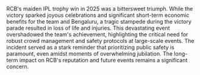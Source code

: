 RCB's maiden IPL trophy win in 2025 was a bittersweet triumph. While the victory sparked joyous celebrations and significant short-term economic benefits for the team and Bengaluru, a tragic stampede during the victory parade resulted in loss of life and injuries. This devastating event overshadowed the team's achievement, highlighting the critical need for robust crowd management and safety protocols at large-scale events.  The incident served as a stark reminder that prioritizing public safety is paramount, even amidst moments of overwhelming jubilation. The long-term impact on RCB's reputation and future events remains a significant concern.